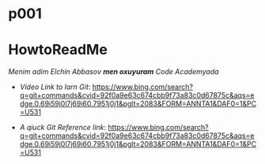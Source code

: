 # p001
# HowtoReadMe #

*Menim adim Elchin  Abbasov ***men oxuyuram*** Code Academyada*

- _Video Link to larn Git_: https://www.bing.com/search?q=git+commands&cvid=92f0a9e63c674cbb9f73a83c0d67875c&aqs=edge.0.69i59j0l7j69i60.7951j0j1&pglt=2083&FORM=ANNTA1&DAF0=1&PC=U531

- _A qiuck  Git Reference link_: https://www.bing.com/search?q=git+commands&cvid=92f0a9e63c674cbb9f73a83c0d67875c&aqs=edge.0.69i59j0l7j69i60.7951j0j1&pglt=2083&FORM=ANNTA1&DAF0=1&PC=U531